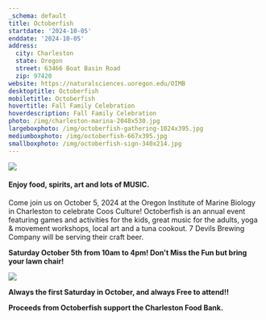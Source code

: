 ```yaml
---
_schema: default
title: Octoberfish
startdate: '2024-10-05'
enddate: '2024-10-05'
address:
  city: Charleston
  state: Oregon
  street: 63466 Boat Basin Road
  zip: 97420
website: https://naturalsciences.uoregon.edu/OIMB
desktoptitle: Octoberfish
mobiletitle: Octoberfish
hovertitle: Fall Family Celebration
hoverdescription: Fall Family Celebration
photo: /img/charleston-marina-2048x530.jpg
largeboxphoto: /img/octoberfish-gathering-1024x395.jpg
mediumboxphoto: /img/octoberfish-667x395.jpg
smallboxphoto: /img/octoberfish-sign-340x214.jpg
---
```

![](/img/octoberfish-gathering-1024x395.jpg)

#### **Enjoy food, spirits, art and lots of MUSIC.**

Come join us on October 5, 2024 at the Oregon Institute of Marine Biology in Charleston to celebrate Coos Culture!  Octoberfish is an annual event featuring games and activities for the kids, great music for the adults, yoga & movement workshops, local art and a tuna cookout. 7 Devils Brewing Company will be serving their craft beer.

**Saturday October 5th from 10am to 4pm! Don't Miss the Fun but bring your lawn chair!**

![](/img/octoberfish-crafts-667x355.jpg)

**Always the first Saturday in October, and always Free to attend!!**

**Proceeds from Octoberfish support the Charleston Food Bank.**
